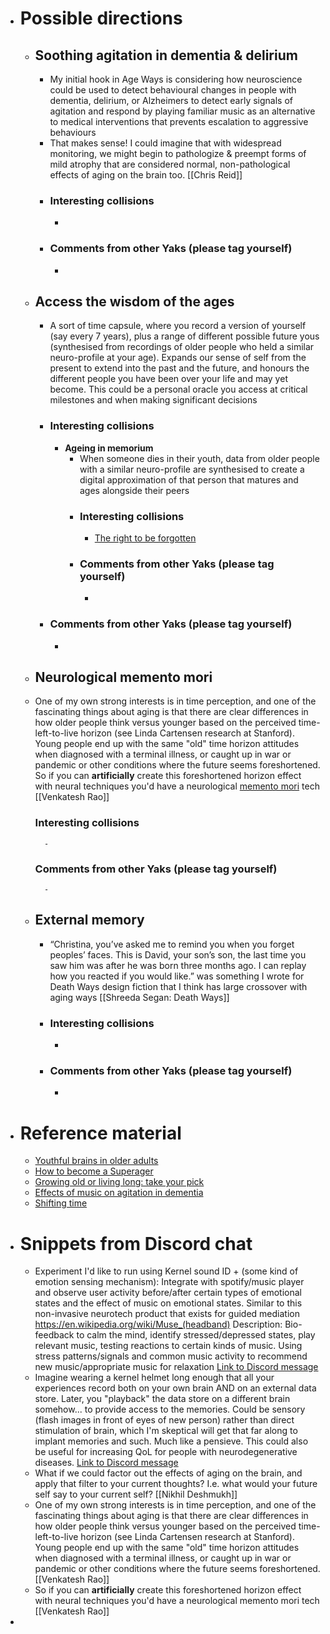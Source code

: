 - # Possible directions
    - ## Soothing agitation in dementia & delirium
        - My initial hook in Age Ways is considering how neuroscience could be used to detect behavioural changes in people with dementia, delirium, or Alzheimers to detect early signals of agitation and respond by playing familiar music as an alternative to medical interventions that prevents escalation to aggressive behaviours
        - That makes sense! I could imagine that with widespread monitoring, we might begin to pathologize & preempt forms of mild atrophy that are considered normal, non-pathological effects of aging on the brain too. [[Chris Reid]]
        - ### Interesting collisions
            - 
        - ### Comments from other Yaks (please tag yourself)
            - 
    - ## Access the wisdom of the ages
        - A sort of time capsule, where you record a version of yourself (say every 7 years), plus a range of different possible future yous (synthesised from recordings of older people who held a similar neuro-profile at your age). Expands our sense of self from the present to extend into the past and the future, and honours the different people you have been over your life and may yet become. This could be a personal oracle you access at critical milestones and when making significant decisions
        - ### Interesting collisions
            - **Ageing in memorium**
                - When someone dies in their youth, data from older people with a similar neuro-profile are synthesised to create a digital approximation of that person that matures and ages alongside their peers
                - ### Interesting collisions
                    - [The right to be forgotten](https://en.wikipedia.org/wiki/Right_to_be_forgotten)
                - ### Comments from other Yaks (please tag yourself)
                    - 
        - ### Comments from other Yaks (please tag yourself)
            - 
    - ## Neurological memento mori
    - One of my own strong interests is in time perception, and one of the fascinating things about aging is that there are clear differences in how older people think versus younger based on the perceived time-left-to-live horizon (see Linda Cartensen research at Stanford). Young people end up with the same "old" time horizon attitudes when diagnosed with a terminal illness, or caught up in war or pandemic or other conditions where the future seems foreshortened. So if you can __artificially__ create this foreshortened horizon effect with neural techniques you'd have a neurological [memento mori](https://en.wikipedia.org/wiki/Memento_mori) tech [[Venkatesh Rao]]
        ### Interesting collisions
            - 
        ### Comments from other Yaks (please tag yourself)
            - 
    - ## External memory
        - “Christina, you’ve asked me to remind you when you forget peoples’ faces. This is David, your son’s son, the last time you saw him was after he was born three months ago. I can replay how you reacted if you would like.” was something I wrote for Death Ways design fiction that I think has large crossover with aging ways [[Shreeda Segan: Death Ways]]
        - ### Interesting collisions
            - 
        - ### Comments from other Yaks (please tag yourself)
            - 
- # Reference material
    - [Youthful brains in older adults](https://www.jneurosci.org/content/36/37/9659)
    - [How to become a Superager](https://www.nytimes.com/2016/12/31/opinion/sunday/how-to-become-a-superager.html)
    - [Growing old or living long: take your pick](https://issues.org/carstensen/)
    - [Effects of music on agitation in dementia](https://www.ncbi.nlm.nih.gov/pmc/articles/PMC5432607/)
    - [Shifting time](https://www.npr.org/programs/ted-radio-hour/414972943/shifting-time)
- # Snippets from Discord chat
    - Experiment I'd like to run using Kernel sound ID + (some kind of emotion sensing mechanism): Integrate with spotify/music player and observe user activity before/after certain types of emotional states and the effect of music on emotional states.
      Similar to this non-invasive neurotech product that exists for guided mediation https://en.wikipedia.org/wiki/Muse_(headband)
      Description: Bio-feedback to calm the mind, identify stressed/depressed states, play relevant music, testing reactions to certain kinds of music. Using stress patterns/signals and common music activity to recommend new music/appropriate music for relaxation [Link to Discord message](https://discord.com/channels/692111190851059762/712459471787393054/714529269220507668)
    - Imagine wearing a kernel helmet long enough that all your experiences record both on your own brain AND on an external data store. Later, you "playback" the data store on a different brain somehow... to provide access to the memories. Could be sensory (flash images in front of eyes of new person) rather than direct stimulation of brain, which I'm skeptical will get that far along to implant memories and such. 
      Much like a pensieve. This could also be useful for increasing QoL for people with neurodegenerative diseases. [Link to Discord message](https://discord.com/channels/692111190851059762/712459471787393054/714921650872647753)
    - What if we could factor out the effects of aging on the brain, and apply that filter to your current  thoughts? I.e. what would your future self say to your current self? [[Nikhil Deshmukh]]
    - One of my own strong interests is in time perception, and one of the fascinating things about aging is that there are clear differences in how older people think versus younger based on the perceived time-left-to-live horizon (see Linda Cartensen research at Stanford). Young people end up with the same "old" time horizon attitudes when diagnosed with a terminal illness, or caught up in war or pandemic or other conditions where the future seems foreshortened. [[Venkatesh Rao]]
    - So if you can __artificially__ create this foreshortened horizon effect with neural techniques you'd have a neurological memento mori tech [[Venkatesh Rao]]
- 
